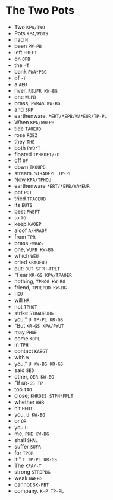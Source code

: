 # The Two Pots

* Two `KPA/TWO`
* Pots `KPA/POTS`
* had `H`
* been `PW-PB`
* left `HREFT`
* on `OPB`
* the `-T`
* bank `PWA*PBG`
* of `-F`
* a `AEU`
* river, `REUFR KW-BG`
* one `WUPB`
* brass, `PWRAS KW-BG`
* and `SKP`
* earthenware. `*ERT/*EPB/WA*EUR/TP-PL`
* When `KPA/WHEPB`
* tide `TAOEUD`
* rose `ROEZ`
* they `THE`
* both `PWO*T`
* floated `TPHROET/-D`
* off `OF`
* down `TKOUPB`
* stream. `STRAOEPL TP-PL`
* Now `KPA/TPHOU`
* earthenware `*ERT/*EPB/WA*EUR`
* pot `POT`
* tried `TRAOEUD`
* its `EUTS`
* best `PWEFT`
* to `TO`
* keep `KAOEP`
* aloof `A/HRAOF`
* from `TPR`
* brass `PWRAS`
* one, `WUPB KW-BG`
* which `WEU`
* cried `KRAOEUD`
* out: `OUT STPH-FPLT`
* "Fear `KR-GS KPA/TPAOER`
* nothing, `TPHOG KW-BG`
* friend, `TPREPBD KW-BG`
* I `EU`
* will `HR`
* not `TPHOT`
* strike `STRAOEUBG`
* you." `U TP-PL KR-GS`
* "But `KR-GS KPA/PWUT`
* may `PHAE`
* come `KOPL`
* in `TPH`
* contact `KABGT`
* with `W`
* you," `U KW-BG KR-GS`
* said `SED`
* other, `OER KW-BG`
* "if `KR-GS TP`
* too `TAO`
* close; `KHROES STPH*FPLT`
* whether `WHR`
* hit `HEUT`
* you, `U KW-BG`
* or `OR`
* you `U`
* me, `PHE KW-BG`
* shall `SHAL`
* suffer `SUFR`
* for `TPOR`
* it." `T TP-PL KR-GS`
* The `KPA/-T`
* strong `STROPBG`
* weak `WAEBG`
* cannot `SK-PBT`
* company. `K-P TP-PL`
